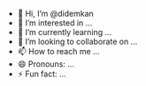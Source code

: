 - 👋 Hi, I’m @didemkan
- 👀 I’m interested in ...
- 🌱 I’m currently learning ...
- 💞️ I’m looking to collaborate on ...
- 📫 How to reach me ...
- 😄 Pronouns: ...
- ⚡ Fun fact: ...

<!---
didemkan/didemkan is a ✨ special ✨ repository because its `README.md` (this file) appears on your GitHub profile.
You can click the Preview link to take a look at your changes.
--->
